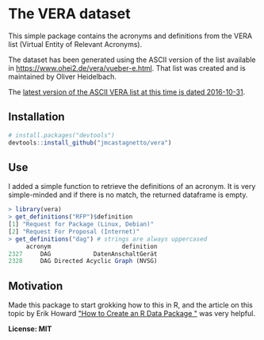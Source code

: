 # The VERA dataset

This simple package contains the acronyms and definitions from the VERA list (Virtual Entity of Relevant Acronyms). 

The dataset has been generated using the ASCII version of the list available in https://www.ohei2.de/vera/vueber-e.html. That list was created and is maintained by Oliver Heidelbach. 

The [latest version of the ASCII VERA list at this time is dated 2016-10-31](https://www.ohei2.de/FTP/).

## Installation

```r
# install.packages("devtools")
devtools::install_github("jmcastagnetto/vera")
```

## Use

I added a simple function to retrieve the definitions of an acronym. It is very simple-minded and if there is no match, the returned dataframe is empty.

```r
> library(vera)
> get_definitions("RFP")$definition
[1] "Request for Package (Linux, Debian)"
[2] "Request For Proposal (Internet)"
> get_definitions("dag") # strings are always uppercased
     acronym                    definition
2327     DAG            DatenAnschaltGerät
2328     DAG Directed Acyclic Graph (NVSG)
```

## Motivation

Made this package to start grokking how to this in R, and the article on this topic by Erik Howard ["How to Create an R Data Package "](https://www.erikhoward.net/how-to-create-an-r-data-package/) was very helpful.

**License: MIT**
